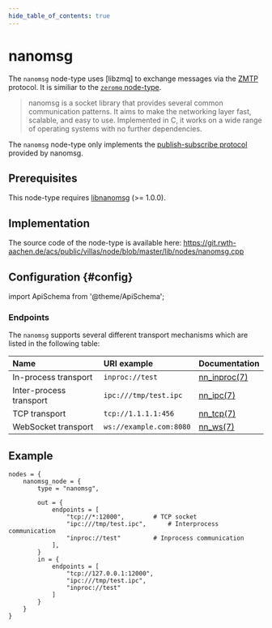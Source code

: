 ```yaml
---
hide_table_of_contents: true
---
```


# nanomsg

The `nanomsg` node-type uses [libzmq] to exchange messages via the [ZMTP](https://rfc.nanomsg.org/spec:23/ZMTP/) protocol. It is similiar to the [`zeromq` node-type](zeromq.md).

> nanomsg is a socket library that provides several common communication patterns. It aims to make the networking layer fast, scalable, and easy to use. Implemented in C, it works on a wide range of operating systems with no further dependencies.

The `nanomsg` node-type only implements the [publish-subscribe protocol](http://nanomsg.org/v1.0.0/nn_pubsub.7.html) provided by nanomsg.

## Prerequisites

This node-type requires [libnanomsg](http://nanomsg.org/) (>= 1.0.0).

## Implementation

The source code of the node-type is available here:
https://git.rwth-aachen.de/acs/public/villas/node/blob/master/lib/nodes/nanomsg.cpp

## Configuration {#config}

import ApiSchema from '@theme/ApiSchema';

<ApiSchema example pointer="#/components/schemas/nanomsg" />

### Endpoints

The `nanomsg` supports several different transport mechanisms which are listed in the following table:

| Name	| URI example		| Documentation									|
| :--		| :--					| :--												|
| In-process transport | `inproc://test` 	| [nn_inproc(7)](http://nanomsg.org/v1.0.0/nn_inproc.7.html) |
| Inter-process transport | `ipc:///tmp/test.ipc` | [nn_ipc(7)](http://nanomsg.org/v1.0.0/nn_ipc.7.html) |
| TCP transport | `tcp://1.1.1.1:456`	| [nn_tcp(7)](http://nanomsg.org/v1.0.0/nn_tcp.7.html) |
| WebSocket transport | `ws://example.com:8080`| [nn_ws(7)](http://nanomsg.org/v1.0.0/nn_ws.7.html) |

## Example

``` url="external/node/etc/examples/nodes/nanomsg.conf" title="node/etc/examples/nodes/nanomsg.conf"
nodes = {
	nanomsg_node = {
		type = "nanomsg",

		out = {
			endpoints = [
				"tcp://*:12000",		# TCP socket
				"ipc:///tmp/test.ipc",		# Interprocess communication
				"inproc://test"			# Inprocess communication
			],
		}
		in = {
			endpoints = [
				"tcp://127.0.0.1:12000",
				"ipc:///tmp/test.ipc",
				"inproc://test"
			]
		}
	}
}
```
